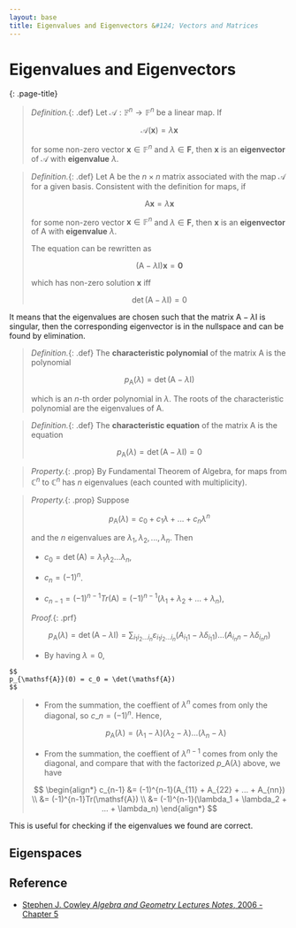 ```yaml
---
layout: base
title: Eigenvalues and Eigenvectors &#124; Vectors and Matrices
---
```


# Eigenvalues and Eigenvectors
{: .page-title}

> *Definition.*{: .def}
> Let $\mathcal{A}: \mathbb{F}^n \to \mathbb{F}^n$ be a linear map.
> If
>
> $$
  \mathcal{A}(\mathbf{x}) = \lambda \mathbf{x}
  $$
>
> for some non-zero vector $\mathbf{x} \in \mathbb{F}^n$ and $\lambda \in \mathbf{F}$,
> then $\mathbf{x}$ is an **eigenvector** of $\mathcal{A}$ with **eigenvalue** $\lambda$.

> *Definition.*{: .def}
> Let $\mathsf{A}$ be the $n \times n$ matrix associated with the map $\mathcal{A}$ for a given basis.
> Consistent with the definition for maps, if
>
> $$
  \mathsf{A}\mathbf{x} = \lambda \mathbf{x}
  $$
>
> for some non-zero vector $\mathbf{x} \in \mathbb{F}^n$ and $\lambda \in \mathbf{F}$,
> then $\mathbf{x}$ is an **eigenvector** of $\mathsf{A}$ with **eigenvalue** $\lambda$.
>
> The equation can be rewritten as
>
> $$
  (\mathsf{A} - \lambda \mathsf{I}) \mathbf{x} = \mathbf{0}
  $$
>
> which has non-zero solution $\mathbf{x}$ iff
>
> $$
  \det(\mathsf{A} - \lambda \mathsf{I}) = 0
  $$

It means that the eigenvalues are chosen such that the matrix $\mathsf{A} - \lambda\mathsf{I}$ is singular,
then the corresponding eigenvector is in the nullspace and can be found by elimination.

> *Definition.*{: .def}
> The **characteristic polynomial** of the matrix $\mathsf{A}$ is the polynomial
>
> $$
  p_{\mathsf{A}}(\lambda) = \det(\mathsf{A} - \lambda\mathsf{I})
  $$
>
> which is an $n$-th order polynomial in $\lambda$.
> The roots of the characteristic polynomial are the eigenvalues of $\mathsf{A}$.

> *Definition.*{: .def}
> The **characteristic equation** of the matrix $\mathsf{A}$ is the equation
>
> $$
  p_{\mathsf{A}}(\lambda) = \det(\mathsf{A} - \lambda\mathsf{I}) = 0
  $$

> *Property.*{: .prop}
> By Fundamental Theorem of Algebra, for maps from $\mathbb{C}^n$ to $\mathbb{C}^n$ has $n$ eigenvalues (each counted with multiplicity).

> *Property.*{: .prop}
> Suppose
>
> $$
  p_{\mathsf{A}}(\lambda) = c_0 + c_1 \lambda + ... + c_n \lambda^n
  $$
>
> and the $n$ eigenvalues are $\lambda_1, \lambda_2, ..., \lambda_n$. Then
>
> + $c_0 = \det(\mathsf{A}) = \lambda_1 \lambda_2 ... \lambda_n$,
>
> + $c_n = (-1)^n$.
>
> + $c_{n-1} = (-1)^{n-1} Tr(\mathsf{A}) = (-1)^{n-1}(\lambda_1 + \lambda_2 + ... + \lambda_n)$,
>
> *Proof.*{: .prf}
>
> $$
  p_{\mathsf{A}}(\lambda) = \det(\mathsf{A} - \lambda \mathsf{I}) = \sum_{i_1i_2...i_n} \varepsilon_{i_1i_2...i_n} (A_{i_1 1} - \lambda \delta_{i_1 1})\ldots(A_{i_n n} - \lambda \delta_{i_n n})
  $$
>
> + By having $\lambda = 0$,
>
    $$
    p_{\mathsf{A}}(0) = c_0 = \det(\mathsf{A})
    $$
>
> + From the summation, the coeffient of $\lambda^{n}$ comes from only the diagonal, so $c\_n = (-1)^n$. Hence,
>
>   $$
    p_{\mathsf{A}}(\lambda) = (\lambda_1 - \lambda)(\lambda_2 - \lambda)...(\lambda_n - \lambda)
    $$
>
> + From the summation, the coeffient of $\lambda^{n-1}$ comes from only the diagonal, and compare that with the factorized $p\_{\mathsf{A}}(\lambda)$ above, we have
>
>  $$
   \begin{align*}
   c_{n-1} &= (-1)^{n-1}(A_{11} + A_{22} + ... + A_{nn}) \\
           &= (-1)^{n-1}Tr(\mathsf{A}) \\
           &= (-1)^{n-1}(\lambda_1 + \lambda_2 + ... + \lambda_n)
   \end{align*}
   $$

This is useful for checking if the eigenvalues we found are correct.

## Eigenspaces

## Reference

* [Stephen J. Cowley _Algebra and Geometry Lectures Notes_, 2006 - Chapter 5](https://www.damtp.cam.ac.uk/user/sjc1/teaching/AandG/notes.pdf)
